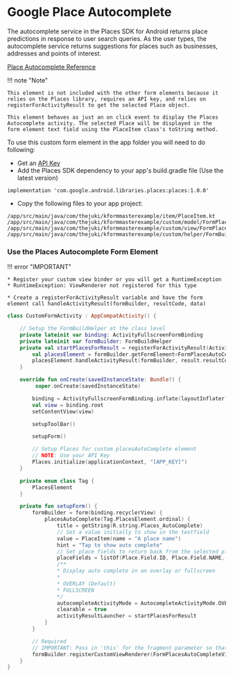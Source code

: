 # Google Place Autocomplete

The autocomplete service in the Places SDK for Android returns place predictions in response to user search queries. As the user types, the autocomplete service returns suggestions for places such as businesses, addresses and points of interest.

[Place Autocomplete Reference](https://developers.google.com/places/android-sdk/autocomplete)

!!! note "Note"

    This element is not included with the other form elements because it relies on the Places library, requires an API key, and relies on registerForActivityResult to get the selected Place object.

    This element behaves as just an on click event to display the Places Autocomplete activity. The selected Place will be displayed in the form element text field using the PlaceItem class's toString method.

To use this custom form element in the app folder you will need to do following: 

- Get an [API Key](https://developers.google.com/maps/documentation/places/android-sdk/cloud-setup)
- Add the Places SDK dependency to your app's build.gradle file (Use the latest version)

```text
implementation 'com.google.android.libraries.places:places:1.0.0'
```

- Copy the following files to your app project:
```text
/app/src/main/java/com/thejuki/kformmasterexample/item/PlaceItem.kt
/app/src/main/java/com/thejuki/kformmasterexample/custom/model/FormPlacesAutoCompleteElement.kt
/app/src/main/java/com/thejuki/kformmasterexample/custom/view/FormPlacesAutoCompleteViewRenderer.kt
/app/src/main/java/com/thejuki/kformmasterexample/custom/helper/FormBuilderExtensions.kt
```

### Use the Places Autocomplete Form Element

!!! error "IMPORTANT"

    * Register your custom view binder or you will get a RuntimeException
    * RuntimeException: ViewRenderer not registered for this type

    * Create a registerForActivityResult variable and have the form element call handleActivityResult(formBuilder, resultCode, data)

```kotlin
class CustomFormActivity : AppCompatActivity() {

    // Setup the FormBuildHelper at the class level
    private lateinit var binding: ActivityFullscreenFormBinding
    private lateinit var formBuilder: FormBuildHelper
    private val startPlacesForResult = registerForActivityResult(ActivityResultContracts.StartActivityForResult()) { result: ActivityResult ->
        val placesElement = formBuilder.getFormElement<FormPlacesAutoCompleteElement>(Tag.PlacesAutoComplete.ordinal)
        placesElement.handleActivityResult(formBuilder, result.resultCode, result.data)
    }

    override fun onCreate(savedInstanceState: Bundle?) {
         super.onCreate(savedInstanceState)

        binding = ActivityFullscreenFormBinding.inflate(layoutInflater)
        val view = binding.root
        setContentView(view)

        setupToolBar()

        setupForm()

        // Setup Places for custom placesAutoComplete element
        // NOTE: Use your API Key
        Places.initialize(applicationContext, "[APP_KEY]")
    }

    private enum class Tag {
        PlacesElement
    }

    private fun setupForm() {
        formBuilder = form(binding.recyclerView) {
            placesAutoComplete(Tag.PlacesElement.ordinal) {
                title = getString(R.string.Places_AutoComplete)
                // Set a value initially to show in the textfield
                value = PlaceItem(name = "A place name")
                hint = "Tap to show auto complete"
                // Set place fields to return back from the selected place
                placeFields = listOf(Place.Field.ID, Place.Field.NAME, Place.Field.ADDRESS)
                /**
                * Display auto complete in an overlay or fullscreen
                *
                * OVERLAY (Default)
                * FULLSCREEN
                */
                autocompleteActivityMode = AutocompleteActivityMode.OVERLAY
                clearable = true
                activityResultLauncher = startPlacesForResult
            }
        }

        // Required
        // IMPORTANT: Pass in 'this' for the fragment parameter so that startActivityForResult is called from the fragment (If you are using a fragment instead of an activity)
        formBuilder.registerCustomViewRenderer(FormPlacesAutoCompleteViewRenderer(formBuilder, layoutID = null, fragment = null).viewRenderer)
    }
}
```
